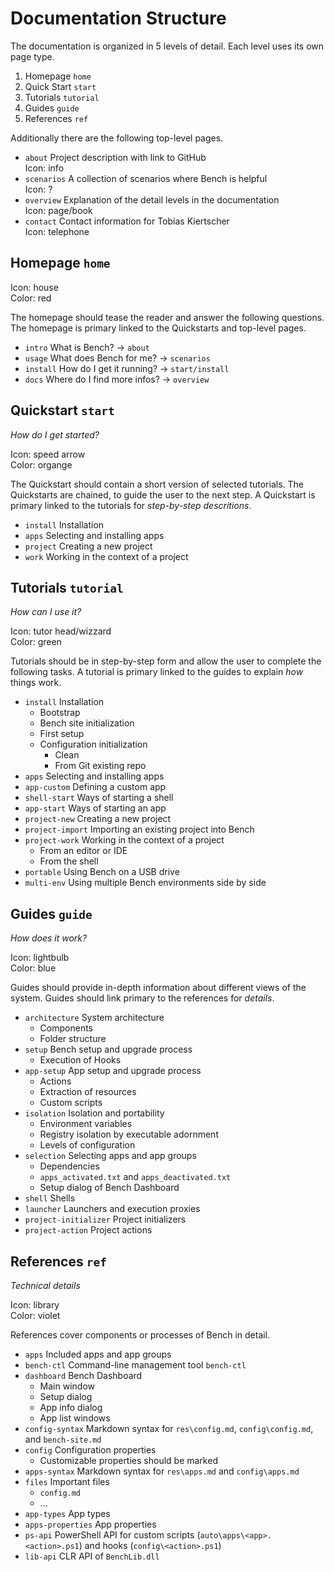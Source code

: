 # Documentation Structure

The documentation is organized in 5 levels of detail.
Each level uses its own page type.

1. Homepage `home`
2. Quick Start `start`
3. Tutorials `tutorial`
4. Guides `guide`
5. References `ref`

Additionally there are the following top-level pages.

* `about` Project description with link to GitHub  
  Icon: info
* `scenarios` A collection of scenarios where Bench is helpful  
  Icon: ?
* `overview` Explanation of the detail levels in the documentation  
  Icon: page/book
* `contact` Contact information for Tobias Kiertscher  
  Icon: telephone

## Homepage `home`

Icon: house  
Color: red

The homepage should tease the reader and answer the following questions.
The homepage is primary linked to the Quickstarts and top-level pages.

* `intro` What is Bench? &rarr; `about`
* `usage` What does Bench for me? &rarr; `scenarios`
* `install` How do I get it running? &rarr; `start/install`
* `docs` Where do I find more infos? &rarr; `overview`

## Quickstart `start`

_How do I get started?_

Icon: speed arrow  
Color: organge

The Quickstart should contain a short version of selected tutorials.
The Quickstarts are chained, to guide the user to the next step.
A Quickstart is primary linked to the tutorials for _step-by-step descritions_.

* `install` Installation
* `apps` Selecting and installing apps
* `project` Creating a new project
* `work` Working in the context of a project

## Tutorials `tutorial`

_How can I use it?_

Icon: tutor head/wizzard  
Color: green

Tutorials should be in step-by-step form and allow the user to complete the following tasks.
A tutorial is primary linked to the guides to explain _how_ things work.

* `install` Installation
    + Bootstrap
    + Bench site initialization
    + First setup
    + Configuration initialization
        - Clean
        - From Git existing repo
* `apps` Selecting and installing apps
* `app-custom` Defining a custom app
* `shell-start` Ways of starting a shell
* `app-start` Ways of starting an app
* `project-new` Creating a new project
* `project-import` Importing an existing project into Bench
* `project-work` Working in the context of a project
    + From an editor or IDE
    + From the shell
* `portable` Using Bench on a USB drive
* `multi-env` Using multiple Bench environments side by side

## Guides `guide`

_How does it work?_

Icon: lightbulb  
Color: blue

Guides should provide in-depth information about different views of the system.
Guides should link primary to the references for _details_.

* `architecture` System architecture
    + Components
    + Folder structure
* `setup` Bench setup and upgrade process
    + Execution of Hooks
* `app-setup` App setup and upgrade process
    + Actions
    + Extraction of resources
    + Custom scripts
* `isolation` Isolation and portability
    + Environment variables
    + Registry isolation by executable adornment
    + Levels of configuration
* `selection` Selecting apps and app groups
    + Dependencies
    + `apps_activated.txt` and `apps_deactivated.txt`
    + Setup dialog of Bench Dashboard
* `shell` Shells
* `launcher` Launchers and execution proxies
* `project-initializer` Project initializers
* `project-action` Project actions

## References `ref`

_Technical details_

Icon: library  
Color: violet

References cover components or processes of Bench in detail.

* `apps` Included apps and app groups
* `bench-ctl` Command-line management tool `bench-ctl`
* `dashboard` Bench Dashboard
    + Main window
    + Setup dialog
    + App info dialog
    + App list windows
* `config-syntax` Markdown syntax for `res\config.md`, `config\config.md`, and `bench-site.md`
* `config` Configuration properties
    + Customizable properties should be marked
* `apps-syntax` Markdown syntax for `res\apps.md` and `config\apps.md`
* `files` Important files
    + `config.md`
    + ...
* `app-types` App types
* `apps-properties` App properties
* `ps-api` PowerShell API for custom scripts (`auto\apps\<app>.<action>.ps1`) and hooks (`config\<action>.ps1`)
* `lib-api` CLR API of `BenchLib.dll`
